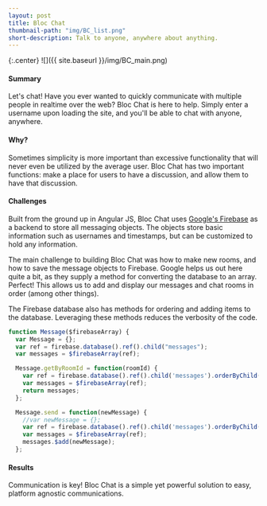 ```yaml
---
layout: post
title: Bloc Chat
thumbnail-path: "img/BC_list.png"
short-description: Talk to anyone, anywhere about anything.
---
```


{:.center}
![]({{ site.baseurl }}/img/BC_main.png)

#### Summary

Let's chat!  Have you ever wanted to quickly communicate with multiple people in realtime over the web?  Bloc Chat is here to help.  Simply enter a username upon loading the site, and you'll be able to chat with anyone, anywhere.

#### Why?

Sometimes simplicity is more important than excessive functionality that will never even be utilized by the average user.  Bloc Chat has two important functions: make a place for users to have a discussion, and allow them to have that discussion.

#### Challenges

Built from the ground up in Angular JS, Bloc Chat uses [Google's Firebase](firebase.google.com) as a backend to store all messaging objects.  The objects store basic information such as usernames and timestamps, but can be customized to hold any information.

The main challenge to building Bloc Chat was how to make new rooms, and how to save the message objects to Firebase.  Google helps us out here quite a bit, as they supply a method for converting the database to an array.  Perfect!  This allows us to add and display our messages and chat rooms in order (among other things).  

The Firebase database also has methods for ordering and adding items to the database.  Leveraging these methods reduces the verbosity of the code.


```javascript
function Message($firebaseArray) {
  var Message = {};
  var ref = firebase.database().ref().child("messages");
  var messages = $firebaseArray(ref);

  Message.getByRoomId = function(roomId) {
    var ref = firebase.database().ref().child('messages').orderByChild('roomId').equalTo(roomId);
    var messages = $firebaseArray(ref);
    return messages;
  };

  Message.send = function(newMessage) {
    //var newMessage = {};
    var ref = firebase.database().ref().child('messages').orderByChild('roomId').equalTo(newMessage.roomId);
    var messages = $firebaseArray(ref);
    messages.$add(newMessage);
  };
```

#### Results

Communication is key!  Bloc Chat is a simple yet powerful solution to easy, platform agnostic communications.
